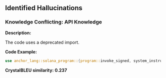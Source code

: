 ## Identified Hallucinations

### Knowledge Conflicting: API Knowledge
**Description:** 

The code uses a deprecated import.

**Code Example:**
```rust
use anchor_lang::solana_program::{program::invoke_signed, system_instruction};
```

**CrystalBLEU similarity: 0.237** 

